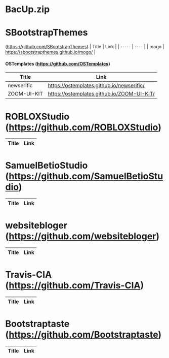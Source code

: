 # BacUp.zip
# SBootstrapThemes 
(https://github.com/SBootstrapThemes)
| Title | Link |
| ----- | ---- |
| mogo  | https://sbootstrapthemes.github.io/mogo/ |
#### OSTemplates (https://github.com/OSTemplates)
| Title | Link |
| ----- | ---- |
| newserific | https://ostemplates.github.io/newserific/ |
| ZOOM-UI-KIT | https://ostemplates.github.io/ZOOM-UI-KIT/ |
# ROBLOXStudio (https://github.com/ROBLOXStudio)
| Title | Link |
| ----- | ---- |
# SamuelBetioStudio (https://github.com/SamuelBetioStudio)
| Title | Link |
| ----- | ---- |
# websitebloger (https://github.com/websitebloger)
| Title | Link |
| ----- | ---- |
# Travis-CIA (https://github.com/Travis-CIA)
| Title | Link |
| ----- | ---- |
# Bootstraptaste (https://github.com/Bootstraptaste)
| Title | Link |
| ----- | ---- |
